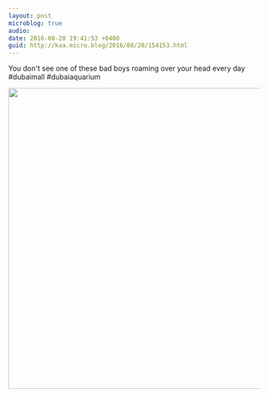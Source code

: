 ```yaml
---
layout: post
microblog: true
audio: 
date: 2016-08-20 19:41:53 +0400
guid: http://kaa.micro.blog/2016/08/20/154153.html
---
```

You don't see one of these bad boys roaming over your head every day #dubaimall #dubaiaquarium

<img src="https://www.kaa.bz/uploads/2018/87ca7b499a.jpg" width="600" height="600" />
